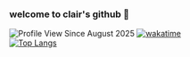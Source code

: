 ### welcome to clair's github 🌸

![Profile View Since August 2025](https://komarev.com/ghpvc/?username=applepieeeeee&color=f2c6bb) [![wakatime](https://wakatime.com/badge/user/3bda56ee-1f85-4b28-bba7-f99e98e61c62.svg)](https://wakatime.com/@3bda56ee-1f85-4b28-bba7-f99e98e61c62)
<br>
[![Top Langs](https://github-readme-stats.vercel.app/api/top-langs/?username=applepieeeeee&layout=compact&theme=default)](https://github.com/applepieeeeee/github-readme-stats)
